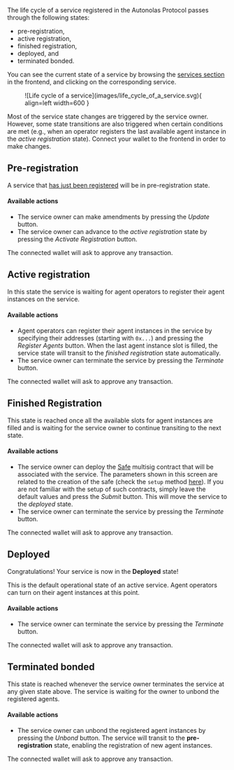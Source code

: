 The life cycle of a service registered in the Autonolas Protocol passes through the following states:

* pre-registration,
* active registration,
* finished registration,
* deployed, and
* terminated bonded.

You can see the current state of a service by browsing the [services section](https://protocol.autonolas.network/services) in the frontend, and clicking on the corresponding service.

<figure markdown>
![Life cycle of a service](images/life_cycle_of_a_service.svg){ align=left width=600 }
</figure>

Most of the service state changes are triggered by the service owner. However, some state transitions are also triggered when certain conditions are met (e.g., when an operator registers the last available agent instance in the _active registration_ state). Connect your wallet to the frontend in order to make changes.

## Pre-registration

A service that [has just been registered](./register_packages_on-chain.md#register-a-service) will be in pre-registration state.

#### Available actions

* The service owner can make amendments by pressing the _Update_ button.
* The service owner can advance to the _active registration_ state by pressing the _Activate Registration_ button.

The connected wallet will ask to approve any transaction.

## Active registration

In this state the service is waiting for agent operators to register their agent instances on the service.
#### Available actions

* Agent operators can register their agent instances in the service by specifying their addresses (starting with `0x...`) and pressing the _Register Agents_ button. When the last agent instance slot is filled, the service state will transit to the _finished registration_ state automatically.
* The service owner can terminate the service by pressing the _Terminate_ button.

The connected wallet will ask to approve any transaction.

## Finished Registration

This state is reached once all the available slots for agent instances are filled and is waiting for the service owner to continue transiting to the next state.

#### Available actions

* The service owner can deploy the [Safe](https://gnosis-safe.io/) multisig contract that will be associated with the service. The parameters shown in this screen are related to the creation of the safe (check the `setup` method [here](https://github.com/safe-global/safe-contracts/blob/main/contracts/Safe.sol)). If you are not familiar with the setup of such contracts, simply leave the default values and press the _Submit_ button. This will move the service to the _deployed_ state.
* The service owner can terminate the service by pressing the _Terminate_ button.

The connected wallet will ask to approve any transaction.

## Deployed

Congratulations! Your service is now in the **Deployed** state!

This is the default operational state of an active service. Agent operators can turn on their agent instances at this point.

#### Available actions

* The service owner can terminate the service by pressing the _Terminate_ button.

The connected wallet will ask to approve any transaction.

## Terminated bonded

This state is reached whenever the service owner terminates the service at any given state above. The service is waiting for the owner to unbond the registered agents.

#### Available actions

* The service owner can unbond the registered agent instances by pressing the _Unbond_ button. The service will transit to the **pre-registration** state, enabling the registration of new agent instances.

The connected wallet will ask to approve any transaction.
